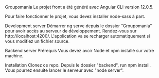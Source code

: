 Groupomania
Le projet front a été généré avec Angular CLI version 12.0.5.

Pour faire fonctionner le projet, vous devez installer node-sass à part.

Development server
Démarrer ng serve depuis le dossier "Groupomania" pour avoir accès au serveur de développement. Rendez-vous sur http://localhost:4200/. L'application va se recharger automatiquement si vous modifiez un fichier source.

Backend server
Prérequis Vous devez avoir Node et npm installé sur votre machine.

Installation Clonez ce repo. Depuis le dossier "backend", run npm install. Vous pourrez ensuite lancer le serveur avec "node server".
